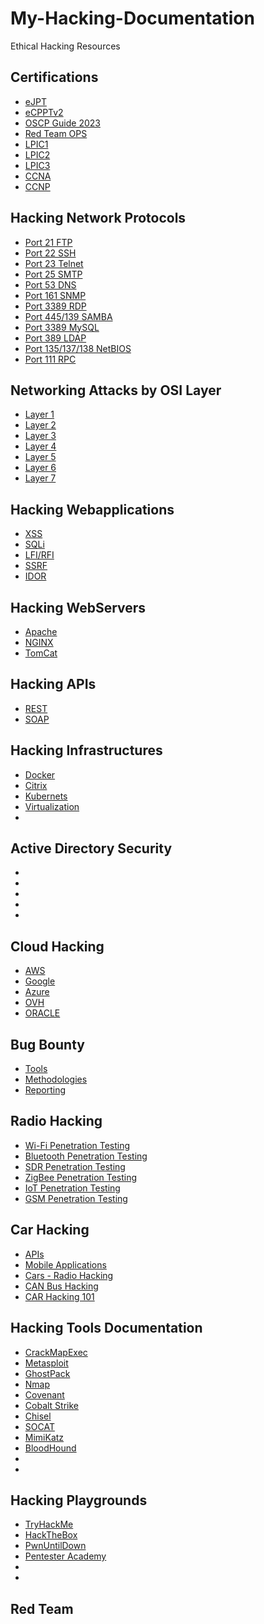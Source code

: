 # My-Hacking-Documentation
Ethical Hacking Resources 



## Certifications 


- [eJPT](https://ejpt-junior-pentester.popdocs.net/)
- [eCPPTv2](https://ecpptv2.popdocs.net/)
- [OSCP Guide 2023](https://oscp-guide.popdocs.net/)
- [Red Team OPS](https://crto.popdocs.net/)
- [LPIC1]()
- [LPIC2]()
- [LPIC3]()
- [CCNA]()
- [CCNP]()


## Hacking Network Protocols

- [Port 21 FTP](https://www.poplabsec.com/ftp-penetration-testing/)
- [Port 22 SSH](https://www.poplabsec.com/ssh-penetration-testing/)
- [Port 23 Telnet]()
- [Port 25 SMTP]()
- [Port 53 DNS](https://dns-penetration-testing.popdocs.net/)
- [Port 161 SNMP]()
- [Port 3389 RDP](https://www.poplabsec.com/rdp-penetration-testing/)
- [Port 445/139 SAMBA](https://www.poplabsec.com/smb-penetration-testing/)
- [Port 3389 MySQL]()
- [Port 389 LDAP]()
- [Port 135/137/138 NetBIOS](https://www.poplabsec.com/netbios-penetration-testing/)
- [Port 111 RPC]()



## Networking Attacks by OSI Layer

- [Layer 1]()
- [Layer 2]()
- [Layer 3]()
- [Layer 4]()
- [Layer 5]()
- [Layer 6]()
- [Layer 7]()

## Hacking Webapplications

- [XSS]()
- [SQLi]()
- [LFI/RFI]()
- [SSRF]()
- [IDOR]()

## Hacking WebServers

- [Apache]()
- [NGINX]()
- [TomCat]()


## Hacking APIs

- [REST]()
- [SOAP]()

## Hacking Infrastructures


- [Docker]()
- [Citrix]()
- [Kubernets]()
- [Virtualization]()
- []()


## Active Directory Security

- []()
- []()
- []()
- []()
- []()

## Cloud Hacking

- [AWS]()
- [Google]()
- [Azure]()
- [OVH]()
- [ORACLE]()


## Bug Bounty

- [Tools]()
- [Methodologies]()
- [Reporting]()

## Radio Hacking
- [Wi-Fi Penetration Testing]()
- [Bluetooth Penetration Testing]()
- [SDR Penetration Testing]()
- [ZigBee Penetration Testing]()
- [IoT Penetration Testing]()
- [GSM Penetration Testing]()


## Car Hacking
- [APIs]()
- [Mobile Applications]()
- [Cars - Radio Hacking]()
- [CAN Bus Hacking]()
- [CAR Hacking 101]()


## Hacking Tools Documentation

- [CrackMapExec](https://crackmapexec.popdocs.net/)
- [Metasploit]()
- [GhostPack]()
- [Nmap](https://nmap.popdocs.net/)
- [Covenant]()
- [Cobalt Strike]()
- [Chisel]()
- [SOCAT]()
- [MimiKatz]()
- [BloodHound]()
- []()
- []()

## Hacking Playgrounds
- [TryHackMe]()
- [HackTheBox]()
- [PwnUntilDown]()
- [Pentester Academy]()
- []()
- []()



## Red Team